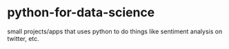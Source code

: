 # python-for-data-science
small projects/apps that uses python to do things like sentiment analysis on twitter, etc.
